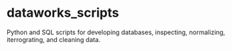 # dataworks_scripts
Python and SQL scripts for developing databases, inspecting, normalizing, iterrograting, and cleaning data. 
